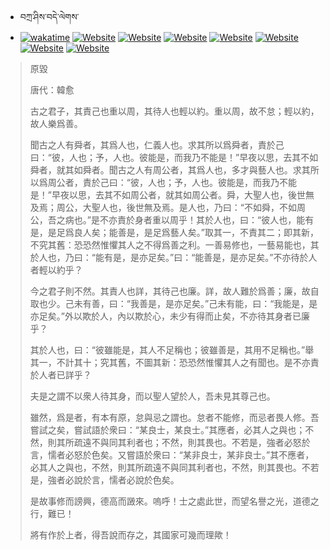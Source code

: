 - བཀྲ་ཤིས་བདེ་ལེགས་ 
- [![wakatime](https://wakatime.com/badge/user/5043ee4a-e361-4607-9d47-d557f2005d05.svg)](https://wakatime.com/@5043ee4a-e361-4607-9d47-d557f2005d05)	[![Website](https://img.shields.io/website?label=&up_color=orange&up_message=Tianchi&url=https%3A%2F%2Fshields.io)](https://tianchi.aliyun.com/home/science/scienceDetail?userId=1095279182618)	[![Website](https://img.shields.io/website?label=&up_color=blue&up_message=Kaggle&url=https%3A%2F%2Fshields.io)](https://www.kaggle.com/ivanxu/)	[![Website](https://img.shields.io/website?label=&up_color=gay&up_message=Yuque&url=https%3A%2F%2Fshields.io)](https://www.yuque.com/ivanaxu)	[![Website](https://img.shields.io/website?label=&up_color=brown&up_message=Leetcode&url=https%3A%2F%2Fshields.io)](https://leetcode.cn/u/ivanaxu)	[![Website](https://img.shields.io/website?label=&up_color=violet&up_message=AIstudio&url=https%3A%2F%2Fshields.io)](https://aistudio.baidu.com/aistudio/personalcenter/thirdview/979775)	[![Website](https://img.shields.io/website?label=&up_color=red&up_message=Gitee&url=https%3A%2F%2Fshields.io)](https://gitee.com/IvanaXu)	[![Website](https://img.shields.io/website?label=&up_color=yellow&up_message=Monkeytype&url=https%3A%2F%2Fshields.io)](https://monkeytype.com/profile/IvanaXu) 

> 原毀
> 
> 唐代：韓愈 
> 
> 古之君子，其責己也重以周，其待人也輕以約。重以周，故不怠；輕以約，故人樂爲善。
> 
> 聞古之人有舜者，其爲人也，仁義人也。求其所以爲舜者，責於己曰：“彼，人也；予，人也。彼能是，而我乃不能是！”早夜以思，去其不如舜者，就其如舜者。聞古之人有周公者，其爲人也，多才與藝人也。求其所以爲周公者，責於己曰：“彼，人也；予，人也。彼能是，而我乃不能是！”早夜以思，去其不如周公者，就其如周公者。舜，大聖人也，後世無及焉；周公，大聖人也，後世無及焉。是人也，乃曰：“不如舜，不如周公，吾之病也。”是不亦責於身者重以周乎！其於人也，曰：“彼人也，能有是，是足爲良人矣；能善是，是足爲藝人矣。”取其一，不責其二；即其新，不究其舊：恐恐然惟懼其人之不得爲善之利。一善易修也，一藝易能也，其於人也，乃曰：“能有是，是亦足矣。”曰：“能善是，是亦足矣。”不亦待於人者輕以約乎？
> 
> 今之君子則不然。其責人也詳，其待己也廉。詳，故人難於爲善；廉，故自取也少。己未有善，曰：“我善是，是亦足矣。”己未有能，曰：“我能是，是亦足矣。”外以欺於人，內以欺於心，未少有得而止矣，不亦待其身者已廉乎？
> 
> 其於人也，曰：“彼雖能是，其人不足稱也；彼雖善是，其用不足稱也。”舉其一，不計其十；究其舊，不圖其新：恐恐然惟懼其人之有聞也。是不亦責於人者已詳乎？
> 
> 夫是之謂不以衆人待其身，而以聖人望於人，吾未見其尊己也。
> 
> 雖然，爲是者，有本有原，怠與忌之謂也。怠者不能修，而忌者畏人修。吾嘗試之矣，嘗試語於衆曰：“某良士，某良士。”其應者，必其人之與也；不然，則其所疏遠不與同其利者也；不然，則其畏也。不若是，強者必怒於言，懦者必怒於色矣。又嘗語於衆曰：“某非良士，某非良士。”其不應者，必其人之與也，不然，則其所疏遠不與同其利者也，不然，則其畏也。不若是，強者必說於言，懦者必說於色矣。
> 
> 是故事修而謗興，德高而譭來。嗚呼！士之處此世，而望名譽之光，道德之行，難已！
> 
> 將有作於上者，得吾說而存之，其國家可幾而理歟！
>
